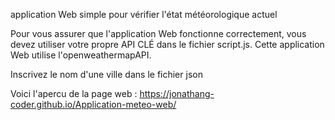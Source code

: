 application Web simple pour vérifier l'état météorologique actuel

Pour vous assurer que l'application Web fonctionne correctement, vous devez utiliser votre propre API CLÉ dans le fichier script.js. Cette application Web utilise l'openweathermapAPI.

Inscrivez le nom d'une ville dans le fichier json

Voici l'apercu de la page web : https://jonathang-coder.github.io/Application-meteo-web/
